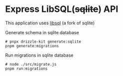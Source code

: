 # Express LibSQL(~~sqlite~~) API

This application uses [libsql](https://github.com/tursodatabase/libsql/) (a fork of sqlite)

Generate schema in sqlite database

```shell
# pnpx drizzle-kit generate:sqlite
pnpm generate:migrations 
```

Run migrations in sqlite database

```shell
# node ./src/migrate.js
pnpm run:migrations 

```


